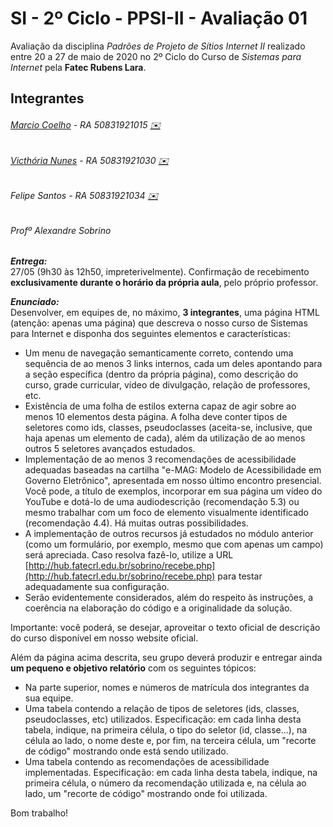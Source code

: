 # SI - 2º Ciclo - PPSI-II - Avaliação 01

Avaliação da disciplina _Padrões de Projeto de Sítios Internet II_ realizado entre 20 a 27 de maio de 2020 no 2º Ciclo
do Curso de _Sistemas para Internet_ pela **Fatec Rubens Lara**.

## Integrantes

###### [Marcio Coelho](https://coelhomarcio.github.io/) - RA 50831921015 [✉️](mailto:marciocoelho@gmail.com)
###### [Victhória Nunes](https://github.com/victhorianunes/) - RA 50831921030 [✉️](mailto:victhoria.nunes@fatec.sp.gov.br)
###### Felipe Santos - RA 50831921034 [✉️](mailto:felipe.f.f013@gmail.com)
###### Profº Alexandre Sobrino

_**Entrega:**_  
27/05 (9h30 às 12h50, impreterivelmente). Confirmação de recebimento **exclusivamente durante o horário da própria
aula**, pelo próprio professor.

_**Enunciado:**_    
Desenvolver, em equipes de, no máximo, **3 integrantes**, uma página HTML (atenção: apenas uma página) que descreva o
nosso curso de Sistemas para Internet e disponha dos seguintes elementos e características:
- Um menu de navegação semanticamente correto, contendo uma sequência de ao menos 3 links internos, cada um deles
apontando para a seção específica (dentro da própria página), como descrição do curso, grade curricular, vídeo de
divulgação, relação de professores, etc.
- Existência de uma folha de estilos externa capaz de agir sobre ao menos 10 elementos desta página. A folha deve
conter tipos de seletores como ids, classes, pseudoclasses (aceita-se, inclusive, que haja apenas um elemento de cada),
além da utilização de ao menos outros 5 seletores avançados estudados.
- Implementação de ao menos 3 recomendações de acessibilidade adequadas baseadas na cartilha "e-MAG: Modelo de
Acessibilidade em Governo Eletrônico", apresentada em nosso último encontro presencial. Você pode, a título de exemplos,
incorporar em sua página um vídeo do YouTube e dotá-lo de uma audiodescrição (recomendação 5.3) ou mesmo trabalhar com
um foco de elemento visualmente identificado (recomendação 4.4). Há muitas outras possibilidades.
- A implementação de outros recursos já estudados no módulo anterior (como um formulário, por exemplo, mesmo que com
apenas um campo) será apreciada. Caso resolva fazê-lo, utilize a URL
[http://hub.fatecrl.edu.br/sobrino/recebe.php](http://hub.fatecrl.edu.br/sobrino/recebe.php) para testar adequadamente
sua configuração.
- Serão evidentemente considerados, além do respeito às instruções, a coerência na elaboração do código e a
originalidade da solução.

Importante: você poderá, se desejar, aproveitar o texto oficial de descrição do curso disponível em nosso website
oficial.

Além da página acima descrita, seu grupo deverá produzir e entregar ainda **um pequeno e objetivo relatório** com os
seguintes tópicos:
- Na parte superior, nomes e números de matrícula dos integrantes da sua equipe.
- Uma tabela contendo a relação de tipos de seletores (ids, classes, pseudoclasses, etc) utilizados. Especificação: em
cada linha desta tabela, indique, na primeira célula, o tipo do seletor (id, classe...), na célula ao lado, o nome deste
e, por fim, na terceira célula, um "recorte de código" mostrando onde está sendo utilizado.
- Uma tabela contendo as recomendações de acessibilidade implementadas. Especificação: em cada linha desta tabela,
indique, na primeira célula, o número da recomendação utilizada e, na célula ao lado, um "recorte de código" mostrando
onde foi utilizada.

Bom trabalho!